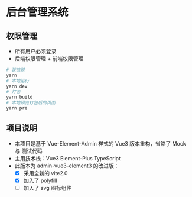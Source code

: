 <!--
 * @Author: zhangyang
 * @Date: 2021-02-24 11:28:17
 * @LastEditTime: 2021-03-03 13:54:12
 * @Description: 项目说明
-->
# 后台管理系统

## 权限管理

- 所有用户必须登录
- 后端权限管理 + 前端权限管理

```bash
# 装依赖
yarn
# 本地运行
yarn dev
# 打包
yarn build
# 本地预览打包后的页面
yarn pre
```
## 项目说明

- 本项目是基于 Vue-Element-Admin 样式的 Vue3 版本重构，省略了 Mock 与 测试代码
- 主用技术栈：Vue3 Element-Plus TypeScript
- 此版本为 admin-vue3-element3 的改进版：
  - [x] 采用全新的 vite2.0
  - [x] 加入了 polyfill
  - [ ] 加入了 svg 图标组件
